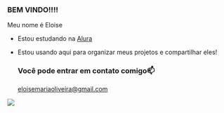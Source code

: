 ### BEM VINDO!!!!
Meu nome é Eloise

- Estou estudando na [Alura](https://www.alura.com.br)
- Estou usando aqui para organizar meus projetos e compartilhar eles!

  ### Você pode entrar em contato comigo📫
  eloisemariaoliveira@gmail.com



![](https://media.tenor.com/0M4t5iMWSo4AAAAM/post-malone-yay-me.gif)
